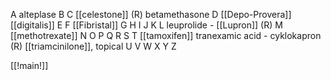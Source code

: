 A
alteplase
B
C
[[celestone]] (R) betamethasone
D
[[Depo-Provera]]
[[digitalis]]
E
F
[[Fibristal]]
G
H
I
J
K
L
leuprolide - [[Lupron]] (R)
M
[[methotrexate]] 
N
O
P
Q
R
S
T
[[tamoxifen]] 
tranexamic acid - cyklokapron (R)
[[triamcinilone]], topical
U
V
W
X
Y
Z

[[!main!]]
